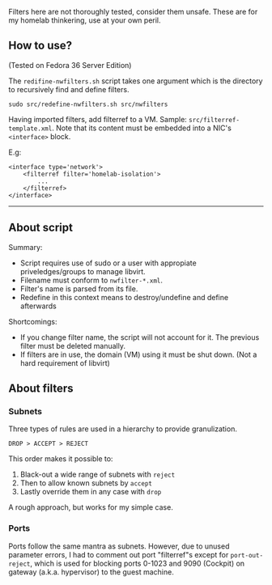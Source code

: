 Filters here are not thoroughly tested, consider them unsafe.
These are for my homelab thinkering, use at your own peril.

## How to use?

(Tested on Fedora 36 Server Edition)

The `redifine-nwfilters.sh` script takes one argument which is the directory to recursively find and define filters.
```shell
sudo src/redefine-nwfilters.sh src/nwfilters
```

Having imported filters, add filterref to a VM. Sample: `src/filterref-template.xml`. Note that its content must be embedded into a NIC's `<interface>` block.

E.g:
```
<interface type='network'>
	<filterref filter='homelab-isolation'>
		...
	</filterref>
</interface>
```

---

## About script

Summary:
* Script requires use of sudo or a user with appropiate priveledges/groups to manage libvirt.
* Filename must conform to `nwfilter-*.xml`.
* Filter's name is parsed from its file.
* Redefine in this context means to destroy/undefine and define afterwards

Shortcomings:
* If you change filter name, the script will not account for it. The previous filter must be deleted manually.
* If filters are in use, the domain (VM) using it must be shut down. (Not a hard requirement of libvirt)

## About filters

### Subnets

Three types of rules are used in a hierarchy to provide granulization.
```
DROP > ACCEPT > REJECT
```

This order makes it possible to:
1. Black-out a wide range of subnets with `reject`
2. Then to allow known subnets by `accept`
3. Lastly override them in any case with `drop`

A rough approach, but works for my simple case.

### Ports

Ports follow the same mantra as subnets. However, due to unused parameter errors, I had to comment out port "filterref"s except for `port-out-reject`, which is used for blocking ports 0-1023 and 9090 (Cockpit) on gateway (a.k.a. hypervisor) to the guest machine.
